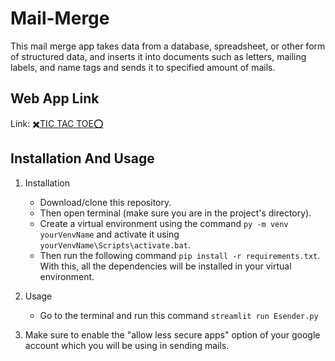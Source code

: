 # Mail-Merge
This mail merge app takes data from a database, spreadsheet, or other form of structured data, and inserts it into documents such as letters, mailing labels, and name tags and sends it to specified amount of mails.
  
## Web App Link
Link: [✖️TIC TAC TOE⭕](https://tic-tac-toe-t3.herokuapp.com/)

## Installation And Usage
1. Installation
   - Download/clone this repository. 
   - Then open terminal (make sure you are in the project's directory).
   - Create a virtual environment using the command ````py -m venv yourVenvName```` and activate it using ````yourVenvName\Scripts\activate.bat````.
   - Then run the following command ````pip install -r requirements.txt````. With this, all the dependencies will be installed in your virtual environment.

2. Usage
   - Go to the terminal and run this command ````streamlit run Esender.py````
   
3. Make sure to enable the "allow less secure apps" option of your google account which you will be using in sending mails.
